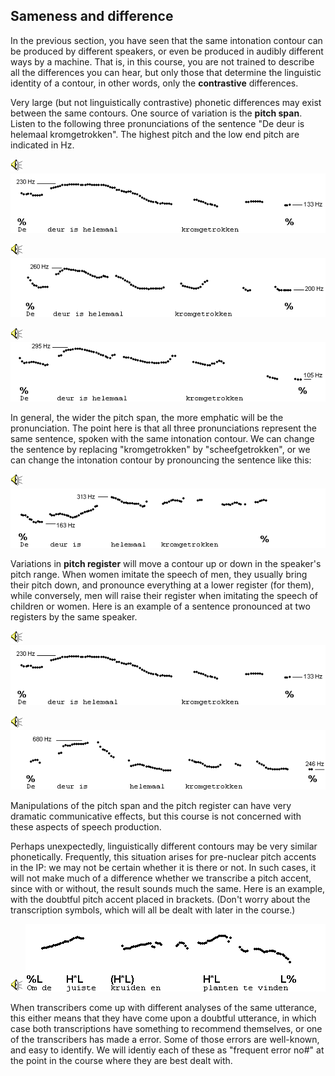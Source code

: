 Sameness and difference
-----------------------

In the previous section, you have seen that the same intonation contour can be produced by different speakers, or even be produced in audibly different ways by a machine. That is, in this course, you are not trained to describe all the differences you can hear, but only those that determine the linguistic identity of a contour, in other words, only the **contrastive** differences.

Very large (but not linguistically contrastive) phonetic differences may exist between the same contours. One source of variation is the **pitch span**. Listen to the following three pronunciations of the sentence "De deur is helemaal kromgetrokken". The highest pitch and the low end pitch are indicated in Hz.

![Audio](audio.gif) ![Audio](./audio/gif/337.gif)

![Audio](audio.gif) ![Audio](./audio/gif/338.gif)

![Audio](audio.gif) ![Audio](./audio/gif/340.gif)

In general, the wider the pitch span, the more emphatic will be the pronunciation. The point here is that all three pronunciations represent the same sentence, spoken with the same intonation contour. We can change the sentence by replacing "kromgetrokken" by "scheefgetrokken", or we can change the intonation contour by pronouncing the sentence like this:

![Audio](audio.gif) ![Audio](./audio/gif/347.gif)

Variations in **pitch register** will move a contour up or down in the speaker's pitch range. When women imitate the speech of men, they usually bring their pitch down, and pronounce everything at a lower register (for them), while conversely, men will raise their register when imitating the speech of children or women. Here is an example of a sentence pronounced at two registers by the same speaker.

![Audio](audio.gif) ![Audio](./audio/gif/337.gif)

![Audio](audio.gif) ![Audio](./audio/gif/336.gif)

Manipulations of the pitch span and the pitch register can have very dramatic communicative effects, but this course is not concerned with these aspects of speech production.

Perhaps unexpectedly, linguistically different contours may be very similar phonetically. Frequently, this situation arises for pre-nuclear pitch accents in the IP: we may not be certain whether it is there or not. In such cases, it will not make much of a difference whether we transcribe a pitch accent, since with or without, the result sounds much the same. Here is an example, with the doubtful pitch accent placed in brackets. (Don't worry about the transcription symbols, which will all be dealt with later in the course.)

![Audio](audio.gif) ![Audio](./audio/gif/078b.gif)

When transcribers come up with different analyses of the same utterance, this either means that they have come upon a doubtful utterance, in which case both transcriptions have something to recommend themselves, or one of the transcribers has made a error. Some of those errors are well-known, and easy to identify. We will identiy each of these as "frequent error no#" at the point in the course where they are best dealt with.
